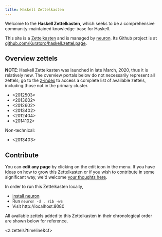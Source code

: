 ```yaml
---
title: Haskell Zettelkasten
---
```


Welcome to the **Haskell Zettelkasten**, which seeks to be a comprehensive community-maintained knowledge-base for Haskell.

This site is a [Zettelkasten](https://neuron.zettel.page/2011401.html) and is managed by [neuron](https://neuron.zettel.page/). Its Github project is at [github.com/Kuratoro/haskell.zettel.page](https://github.com/Kuratoro/haskell.zettel.page).

## Overview zettels

**NOTE**: Haskell Zettelkasten was launched in late March, 2020, thus it is relatively new. The overview portals below do not necessarily represent all zettels; go to the [z-index](/z-index.html) to access a complete list of available zettels, including those not in the primary cluster. 

* <2012503>
* <2013602>
* <2012602>
* <2013402>
* <2012404>
* <2014102>

Non-technical:

* <2013403>

## Contribute

You can **edit any page** by clicking on the edit icon in the menu. If you have [ideas](https://github.com/Kuratoro/haskell.zettel.page/projects/1) on how to grow this Zettelkasten or if you wish to contribute in some significant way, we'd welcome [your thoughts here](https://github.com/Kuratoro/haskell.zettel.page/issues/new). 

In order to run this Zettelkasten locally,

* [Install neuron](https://neuron.zettel.page/2011501.html)
* Run `neuron -d . rib -wS`
* Visit http://localhost:8080

All available zettels added to this Zettelkasten in their chronological order are shown below for reference.

<z:zettels?timeline&cf>
